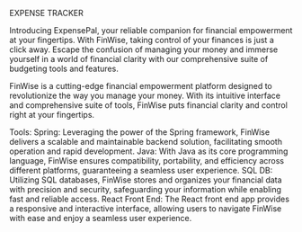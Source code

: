 EXPENSE TRACKER

Introducing ExpensePal, your reliable companion for financial empowerment at your fingertips. With FinWise, taking control of your finances is just a click away. Escape the confusion of managing your money and immerse yourself in a world of financial clarity with our comprehensive suite of budgeting tools and features.

FinWise is a cutting-edge financial empowerment platform designed to revolutionize the way you manage your money. With its intuitive interface and comprehensive suite of tools, FinWise puts financial clarity and control right at your fingertips. 

Tools:
Spring: Leveraging the power of the Spring framework, FinWise delivers a scalable and maintainable backend solution, facilitating smooth operation and rapid development.
Java: With Java as its core programming language, FinWise ensures compatibility, portability, and efficiency across different platforms, guaranteeing a seamless user experience.
SQL DB: Utilizing SQL databases, FinWise stores and organizes your financial data with precision and security, safeguarding your information while enabling fast and reliable access.
React Front End: The React front end app provides a responsive and interactive interface, allowing users to navigate FinWise with ease and enjoy a seamless user experience.
